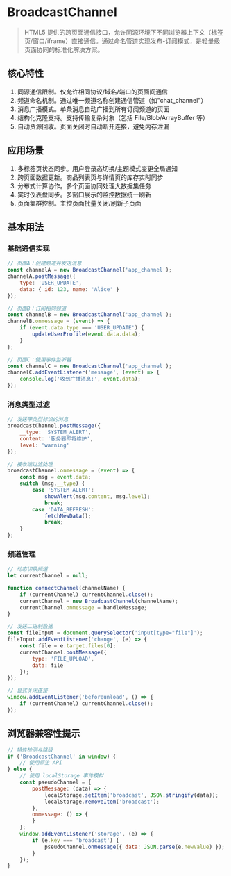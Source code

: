 # BroadcastChannel

> HTML5 提供的跨页面通信接口，允许同源环境下不同浏览器上下文（标签页/窗口/iframe）直接通信。通过命名管道实现发布-订阅模式，是轻量级页面协同的标准化解决方案。

## 核心特性

1. 同源通信限制。仅允许相同协议/域名/端口的页面间通信
2. 频道命名机制。通过唯一频道名称创建通信管道（如"chat_channel"）
3. 消息广播模式。单条消息自动广播到所有订阅频道的页面
4. 结构化克隆支持。支持传输复杂对象（包括 File/Blob/ArrayBuffer 等）
5. 自动资源回收。页面关闭时自动断开连接，避免内存泄漏

## 应用场景

1. 多标签页状态同步。用户登录态切换/主题模式变更全局通知
2. 跨页面数据更新。商品列表页与详情页的库存实时同步
3. 分布式计算协作。多个页面协同处理大数据集任务
4. 实时仪表盘同步。多窗口展示的监控数据统一刷新
5. 页面集群控制。主控页面批量关闭/刷新子页面

## 基本用法

### 基础通信实现

```js
// 页面A：创建频道并发送消息  
const channelA = new BroadcastChannel('app_channel');
channelA.postMessage({
    type: 'USER_UPDATE',
    data: { id: 123, name: 'Alice' }
});

// 页面B：订阅相同频道  
const channelB = new BroadcastChannel('app_channel');
channelB.onmessage = (event) => {
    if (event.data.type === 'USER_UPDATE') {
        updateUserProfile(event.data.data);
    }
};

// 页面C：使用事件监听器  
const channelC = new BroadcastChannel('app_channel');
channelC.addEventListener('message', (event) => {
    console.log('收到广播消息:', event.data);
});
```

### 消息类型过滤

```js
// 发送带类型标识的消息  
broadcastChannel.postMessage({
    __type: 'SYSTEM_ALERT',
    content: '服务器即将维护',
    level: 'warning'
});

// 接收端过滤处理  
broadcastChannel.onmessage = (event) => {
    const msg = event.data;
    switch (msg.__type) {
        case 'SYSTEM_ALERT':
            showAlert(msg.content, msg.level);
            break;
        case 'DATA_REFRESH':
            fetchNewData();
            break;
    }
};
```

### 频道管理

```js
// 动态切换频道  
let currentChannel = null;

function connectChannel(channelName) {
    if (currentChannel) currentChannel.close();
    currentChannel = new BroadcastChannel(channelName);
    currentChannel.onmessage = handleMessage;
}

// 发送二进制数据  
const fileInput = document.querySelector('input[type="file"]');
fileInput.addEventListener('change', (e) => {
    const file = e.target.files[0];
    currentChannel.postMessage({
        type: 'FILE_UPLOAD',
        data: file
    });
});

// 显式关闭连接  
window.addEventListener('beforeunload', () => {
    if (currentChannel) currentChannel.close();
});
```

## 浏览器兼容性提示

```js
// 特性检测与降级  
if ('BroadcastChannel' in window) {
    // 使用原生 API  
} else {
    // 使用 localStorage 事件模拟  
    const pseudoChannel = {
        postMessage: (data) => {
            localStorage.setItem('broadcast', JSON.stringify(data));
            localStorage.removeItem('broadcast');
        },
        onmessage: () => {
        }
    };
    window.addEventListener('storage', (e) => {
        if (e.key === 'broadcast') {
            pseudoChannel.onmessage({ data: JSON.parse(e.newValue) });
        }
    });
}
```
